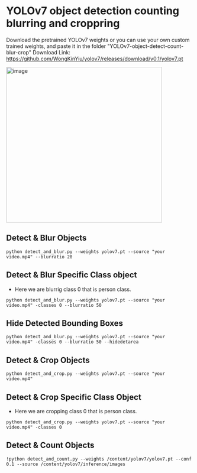 # YOLOv7 object detection counting blurring and croppring 

Download the pretrained YOLOv7 weights or you can use your own custom trained weights, and paste it in the folder "YOLOv7-object-detect-count-blur-crop"
Download Link: https://github.com/WongKinYiu/yolov7/releases/download/v0.1/yolov7.pt

<img width="421" alt="image" src="https://user-images.githubusercontent.com/109053785/209044613-e6db91c5-1de7-475a-998e-55978ffd7f02.png">




## Detect & Blur Objects
```
python detect_and_blur.py --weights yolov7.pt --source "your video.mp4" --blurratio 20
```

## Detect & Blur Specific Class object
- Here we are blurrig class 0 that is person class.
```
python detect_and_blur.py --weights yolov7.pt --source "your video.mp4" -classes 0 --blurratio 50
```

## Hide Detected Bounding Boxes
```
python detect_and_blur.py --weights yolov7.pt --source "your video.mp4" -classes 0 --blurratio 50 --hidedetarea
```

## Detect & Crop Objects
```
python detect_and_crop.py --weights yolov7.pt --source "your video.mp4"
```

## Detect & Crop Specific Class Object
- Here we are cropping class 0 that is person class.
```
python detect_and_crop.py --weights yolov7.pt --source "your video.mp4" -classes 0
```
## Detect & Count Objects
```
!python detect_and_count.py --weights /content/yolov7/yolov7.pt --conf 0.1 --source /content/yolov7/inference/images
```

